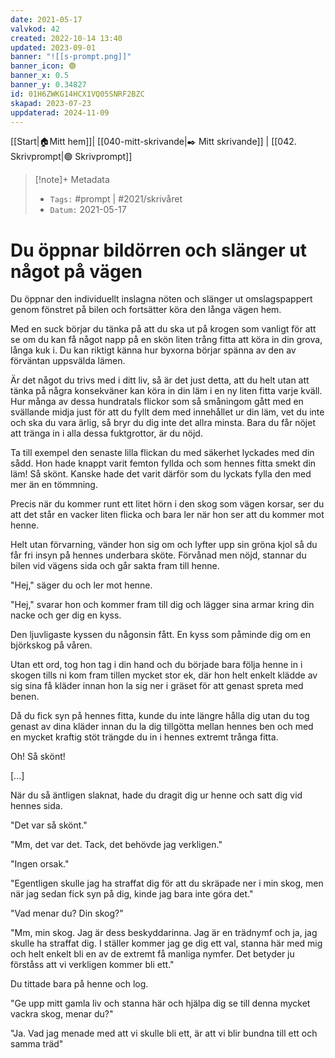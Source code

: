 ```yaml
---
date: 2021-05-17
valvkod: 42
created: 2022-10-14 13:40
updated: 2023-09-01
banner: "![[s-prompt.png]]"
banner_icon: 🟢
banner_x: 0.5
banner_y: 0.34827
id: 01H6ZWKG14HCX1VQ05SNRF2BZC
skapad: 2023-07-23
uppdaterad: 2024-11-09
---
```

[[Start|🏠Mitt hem]]| [[040-mitt-skrivande|✒️ Mitt skrivande]] | [[042. Skrivprompt|🟢 Skrivprompt]]

> [!note]+ Metadata
> * `Tags:`  #prompt | #2021/skrivåret 
> * `Datum:` 2021-05-17

# Du öppnar bildörren och slänger ut något på vägen

Du öppnar den individuellt inslagna nöten och slänger ut omslagspappert genom fönstret på bilen och fortsätter köra den långa vägen hem.

Med en suck börjar du tänka på att du ska ut på krogen som vanligt för att se om du kan få något napp på en skön liten trång fitta att köra in din grova, långa kuk i. Du kan riktigt känna hur byxorna börjar spänna av den av förväntan uppsvälda lämen.

Är det något du trivs med i ditt liv, så är det just detta, att du helt utan att tänka på några konsekväner kan köra in din läm i en ny liten fitta varje kväll. Hur många av dessa hundratals flickor som så småningom gått med en svällande midja just för att du fyllt dem med innehållet ur din läm, vet du inte och ska du vara ärlig, så bryr du dig inte det allra minsta. Bara du får nöjet att tränga in i alla dessa fuktgrottor, är du nöjd.

Ta till exempel den senaste lilla flickan du med säkerhet lyckades med din sådd. Hon hade knappt varit femton fyllda och som hennes fitta smekt din läm! Så skönt. Kanske hade det varit därför som du lyckats fylla den med mer än en tömmning.

Precis när du kommer runt ett litet hörn i den skog som vägen korsar, ser du att det står en vacker liten flicka och bara ler när hon ser att du kommer mot henne.

Helt utan förvarning, vänder hon sig om och lyfter upp sin gröna kjol så du får fri insyn på hennes underbara sköte. Förvånad men nöjd, stannar du bilen vid vägens sida och går sakta fram till henne.

"Hej," säger du och ler mot henne.

"Hej," svarar hon och kommer fram till dig och lägger sina armar kring din nacke och ger dig en kyss.

Den ljuvligaste kyssen du någonsin fått. En kyss som påminde dig om en björkskog på våren.

Utan ett ord, tog hon tag i din hand och du började bara följa henne in i skogen tills ni kom fram tillen mycket stor ek, där hon helt enkelt klädde av sig sina få kläder innan hon la sig ner i gräset för att genast spreta med benen.

Då du fick syn på hennes fitta, kunde du inte längre hålla dig utan du tog genast av dina kläder innan du la dig tillgötta mellan hennes ben och med en mycket kraftig stöt trängde du in i hennes extremt trånga fitta.

Oh! Så skönt!

[...]

När du så äntligen slaknat, hade du dragit dig ur henne och satt dig vid hennes sida.

"Det var så skönt."

"Mm, det var det. Tack, det behövde jag verkligen."

"Ingen orsak."

"Egentligen skulle jag ha straffat dig för att du skräpade ner i min skog, men när jag sedan fick syn på dig, kinde jag bara inte göra det."

"Vad menar du? Din skog?"

"Mm, min skog. Jag är dess beskyddarinna. Jag är en trädnymf och ja, jag skulle ha straffat dig. I ställer kommer jag ge dig ett val, stanna här med mig och helt enkelt bli en av de extremt få manliga nymfer. Det betyder ju förståss att vi verkligen kommer bli ett."

Du tittade bara på henne och log.

"Ge upp mitt gamla liv och stanna här och hjälpa dig se till denna mycket vackra skog, menar du?"

"Ja. Vad jag menade med att vi skulle bli ett, är att vi blir bundna till ett och samma träd"

